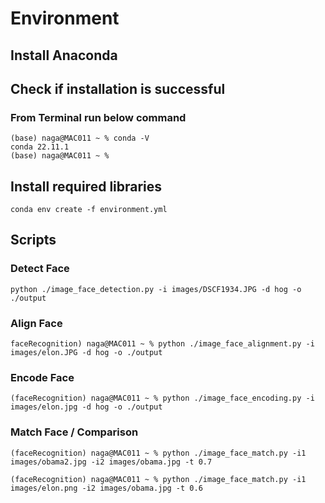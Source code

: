 # Environment

## Install Anaconda

## Check if installation is successful 

### From Terminal run below command 

```commandline
(base) naga@MAC011 ~ % conda -V
conda 22.11.1
(base) naga@MAC011 ~ %
```

## Install required libraries
```commandline
conda env create -f environment.yml
```

## Scripts 

### Detect Face 
```commandline
python ./image_face_detection.py -i images/DSCF1934.JPG -d hog -o ./output
```

### Align Face 
```commandline
faceRecognition) naga@MAC011 ~ % python ./image_face_alignment.py -i images/elon.JPG -d hog -o ./output
```

### Encode Face 
```commandline
(faceRecognition) naga@MAC011 ~ % python ./image_face_encoding.py -i images/elon.jpg -d hog -o ./output
```

### Match Face / Comparison

```commandline
(faceRecognition) naga@MAC011 ~ % python ./image_face_match.py -i1 images/obama2.jpg -i2 images/obama.jpg -t 0.7

(faceRecognition) naga@MAC011 ~ % python ./image_face_match.py -i1 images/elon.png -i2 images/obama.jpg -t 0.6

```